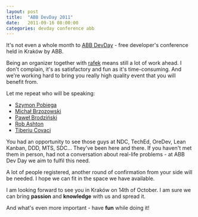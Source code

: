 ```yaml
---
layout: post
title: 	"ABB DevDay 2011"
date: 	2011-09-16 08:00:00
categories: devday conference abb
---
```


It's not even a whole month to [ABB DevDay](http://devday.pl) - free developer's conference held in Kraków by ABB.

Being an organizer together with [rafek](http://twitter.com/rafek) means still a lot of work ahead. I don't complain, it's as satisfactory and fun as it's time-consuming. And we're working hard to bring you really high quality event that you will benefit from.

Let me repeat who will be speaking:

  * [Szymon Pobiega](http://twitter.com/SzymonPobiega)
  * [Michał Brzozowski](http://twitter.com/brzozow)
  * [Paweł Brodziński](http://twitter.com/pawelbrodzinski)
  * [Rob Ashton](http://twitter.com/robashton)
  * [Tiberiu Covaci](http://twitter.com/tibor19)

You had an opportunity to see those guys at NDC, TechEd, OreDev, Lean Kanban, DDD, MTS, SDC... They've been here and there. If you haven't met them in person, had not a conversation about real-life problems - at ABB Dev Day we aim to fulfil this need.

A lot of people registered, another round of confirmation from your side will be needed. I hope we can fit in the space we have available.

I am looking forward to see you in Kraków on 14th of October. I am sure we can bring **passion** and **knowledge** with us and spread it.

And what's even more important - have **fun** while doing it!
